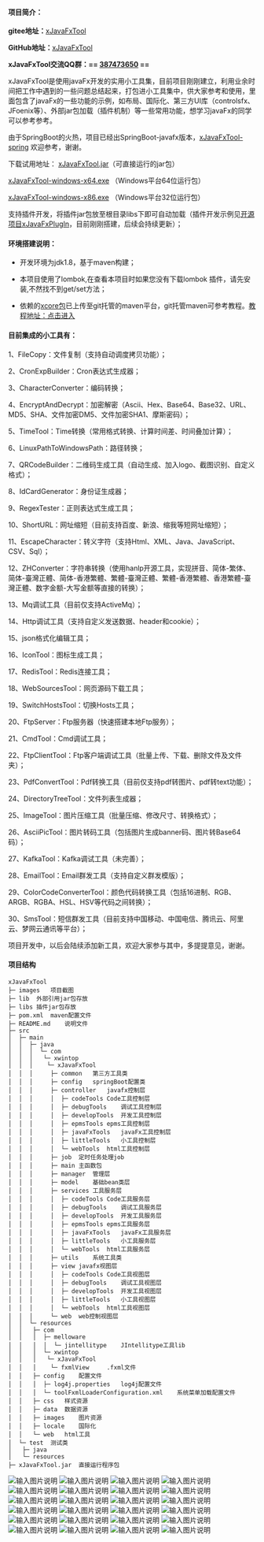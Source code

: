 #### 项目简介：
**gitee地址：**[xJavaFxTool](https://gitee.com/xwintop/xJavaFxTool)

**GitHub地址：**[xJavaFxTool](https://github.com/864381832/xJavaFxTool)

**xJavaFxTool交流QQ群：== [387473650](https://jq.qq.com/?_wv=1027&k=59UDEAD) ==**

xJavaFxTool是使用javaFx开发的实用小工具集，目前项目刚刚建立，利用业余时间把工作中遇到的一些问题总结起来，打包进小工具集中，供大家参考和使用，里面包含了javaFx的一些功能的示例，如布局、国际化、第三方UI库（controlsfx、JFoenix等）、外部jar包加载（插件机制）等一些常用功能，想学习javaFx的同学可以参考参考。

由于SpringBoot的火热，项目已经出SpringBoot-javafx版本，[xJavaFxTool-spring](https://gitee.com/xwintop/xJavaFxTool-spring) 欢迎参考，谢谢。

下载试用地址：
[xJavaFxTool.jar](https://gitee.com/xwintop/xJavaFxTool/raw/master/xJavaFxTool.jar)（可直接运行的jar包）

[xJavaFxTool-windows-x64.exe](http://files.git.oschina.net/group1/M00/02/89/PaAvDFo33RGAJe5bA2lMAD5nJs8755.exe?token=244c13345b9b2d11b156a627f1bcc544&ts=1513611787&attname=xJavaFxTool-windows-x64.exe) （Windows平台64位运行包）

[xJavaFxTool-windows-x86.exe](http://files.git.oschina.net/group1/M00/02/8A/PaAvDFo34guAP7_yA2jKAMZw2N4236.exe?token=5da6197f8a284e4bc47cd20312d72162&ts=1513611787&attname=xJavaFxTool-windows-x86.exe) （Windows平台32位运行包）

支持插件开发，将插件jar包放至根目录libs下即可自动加载（插件开发示例见[开源项目xJavaFxPlugIn](https://gitee.com/xwintop/xJavaFxPlugIn)，目前刚刚搭建，后续会持续更新）；

#### 环境搭建说明：
- 开发环境为jdk1.8，基于maven构建；

- 本项目使用了lombok,在查看本项目时如果您没有下载lombok 插件，请先安装,不然找不到get/set方法；

- 依赖的[xcore包](https://gitee.com/xwintop/xcore)已上传至git托管的maven平台，git托管maven可参考教程。[教程地址：点击进入](http://blog.csdn.net/u011747754/article/details/78574026)

#### 目前集成的小工具有：
1、FileCopy：文件复制（支持自动调度拷贝功能）；

2、CronExpBuilder：Cron表达式生成器；

3、CharacterConverter：编码转换；

4、EncryptAndDecrypt：加密解密（Ascii、Hex、Base64、Base32、URL、MD5、SHA、文件加密DM5、文件加密SHA1、摩斯密码）；

5、TimeTool：Time转换（常用格式转换、计算时间差、时间叠加计算）；

6、LinuxPathToWindowsPath：路径转换；

7、QRCodeBuilder：二维码生成工具（自动生成、加入logo、截图识别、自定义格式）；

8、IdCardGenerator：身份证生成器；

9、RegexTester：正则表达式生成工具；

10、ShortURL：网址缩短（目前支持百度、新浪、缩我等短网址缩短）；

11、EscapeCharacter：转义字符（支持Html、XML、Java、JavaScript、CSV、Sql）；

12、ZHConverter：字符串转换（使用hanlp开源工具，实现拼音、简体-繁体、简体-臺灣正體、简体-香港繁體、繁體-臺灣正體、繁體-香港繁體、香港繁體-臺灣正體、数字金额-大写金额等直接的转换）；

13、Mq调试工具（目前仅支持ActiveMq）；

14、Http调试工具（支持自定义发送数据、header和cookie）；

15、json格式化编辑工具；

16、IconTool：图标生成工具；

17、RedisTool：Redis连接工具；

18、WebSourcesTool：网页源码下载工具；

19、SwitchHostsTool：切换Hosts工具；

20、FtpServer：Ftp服务器（快速搭建本地Ftp服务）；

21、CmdTool：Cmd调试工具；

22、FtpClientTool：Ftp客户端调试工具（批量上传、下载、删除文件及文件夹）；

23、PdfConvertTool：Pdf转换工具（目前仅支持pdf转图片、pdf转text功能）；

24、DirectoryTreeTool：文件列表生成器；

25、ImageTool：图片压缩工具（批量压缩、修改尺寸、转换格式）；

26、AsciiPicTool：图片转码工具（包括图片生成banner码、图片转Base64码）；

27、KafkaTool：Kafka调试工具（未完善）；

28、EmailTool：Email群发工具（支持自定义群发模版）；

29、ColorCodeConverterTool：颜色代码转换工具（包括16进制、RGB、ARGB、RGBA、HSL、HSV等代码之间转换）；

30、SmsTool：短信群发工具（目前支持中国移动、中国电信、腾讯云、阿里云、梦网云通讯等平台）；


项目开发中，以后会陆续添加新工具，欢迎大家参与其中，多提提意见，谢谢。


#### 项目结构

```
xJavaFxTool
├─ images	项目截图
├─ lib	外部引用jar包存放
├─ libs	插件jar包存放
├─ pom.xml	maven配置文件
├─ README.md	说明文件
├─ src
│  ├─ main
│  │  ├─ java
│  │  │  └─ com
│  │  │   └─ xwintop
│  │  │    └─ xJavaFxTool
│  │  │     ├─ common	第三方工具类
│  │  │     ├─ config	springBoot配置类
│  │  │     ├─ controller	javafx控制层
│  │  │     │  ├─ codeTools	Code工具控制层
│  │  │     │  ├─ debugTools	调试工具控制层
│  │  │     │  ├─ developTools	开发工具控制层
│  │  │     │  ├─ epmsTools	epms工具控制层
│  │  │     │  ├─ javaFxTools	javaFx工具控制层
│  │  │     │  ├─ littleTools	小工具控制层
│  │  │     │  └─ webTools	html工具控制层
│  │  │     ├─ job	定时任务处理job
│  │  │     ├─ main	主函数包
│  │  │     ├─ manager	管理层
│  │  │     ├─ model	基础bean类层
│  │  │     ├─ services	工具服务层
│  │  │     │  ├─ codeTools	Code工具服务层
│  │  │     │  ├─ debugTools	调试工具服务层
│  │  │     │  ├─ developTools	开发工具服务层
│  │  │     │  ├─ epmsTools	epms工具服务层
│  │  │     │  ├─ javaFxTools	javaFx工具服务层
│  │  │     │  ├─ littleTools	小工具服务层
│  │  │     │  └─ webTools	html工具服务层
│  │  │     ├─ utils	系统工具类
│  │  │     ├─ view	javafx视图层
│  │  │     │  ├─ codeTools	Code工具视图层
│  │  │     │  ├─ debugTools	调试工具视图层
│  │  │     │  ├─ developTools	开发工具视图层
│  │  │     │  ├─ littleTools	小工具视图层
│  │  │     │  └─ webTools	html工具视图层
│  │  │     └─ web	web控制视图层
│  │  └─ resources
│  │   ├─ com
│  │   │  ├─ melloware
│  │   │  │  └─ jintellitype	JIntellitype工具lib
│  │   │  └─ xwintop
│  │   │   └─ xJavaFxTool
│  │   │    └─ fxmlView     .fxml文件
│  │   ├─ config	配置文件
│  │   │  ├─ log4j.properties	log4j配置文件
│  │   │  └─ toolFxmlLoaderConfiguration.xml	系统菜单加载配置文件
│  │   ├─ css	样式资源
│  │   ├─ data	数据资源
│  │   ├─ images	图片资源
│  │   ├─ locale	国际化
│  │   └─ web	html工具
│  └─ test  测试类
│   ├─ java
│   └─ resources
├─ xJavaFxTool.jar	直接运行程序包

```

![输入图片说明](https://git.oschina.net/xwintop/xJavaFxTool/raw/master/images/文件复制.png "文件复制.png")
![输入图片说明](https://git.oschina.net/xwintop/xJavaFxTool/raw/master/images/邮件发送工具.png "邮件发送工具.png")
![输入图片说明](https://git.oschina.net/xwintop/xJavaFxTool/raw/master/images/Cron表达式生成器.png "Cron表达式生成器.png")
![输入图片说明](https://git.oschina.net/xwintop/xJavaFxTool/raw/master/images/Mq调试工具.png "Mq调试工具.png")
![输入图片说明](https://git.oschina.net/xwintop/xJavaFxTool/raw/master/images/正则表达式生成工具.png "正则表达式生成工具.png")
![输入图片说明](https://git.oschina.net/xwintop/xJavaFxTool/raw/master/images/二维码生成工具.png "二维码生成工具.png")
![输入图片说明](https://git.oschina.net/xwintop/xJavaFxTool/raw/master/images/json格式化编辑工具.png "json格式化编辑工具.png")
![输入图片说明](https://git.oschina.net/xwintop/xJavaFxTool/raw/master/images/网址缩短.png "网址缩短.png")
![输入图片说明](https://git.oschina.net/xwintop/xJavaFxTool/raw/master/images/字符串转换.png "字符串转换.png")
![输入图片说明](https://git.oschina.net/xwintop/xJavaFxTool/raw/master/images/Http调试工具.png "Http调试工具.png")
![输入图片说明](https://git.oschina.net/xwintop/xJavaFxTool/raw/master/images/编码转换.png "编码转换.png")
![输入图片说明](https://git.oschina.net/xwintop/xJavaFxTool/raw/master/images/转义字符.png "转义字符.png")
![输入图片说明](https://git.oschina.net/xwintop/xJavaFxTool/raw/master/images/加密解密.png "加密解密.png")
![输入图片说明](https://git.oschina.net/xwintop/xJavaFxTool/raw/master/images/Time转换.png "Time转换.png")
![输入图片说明](https://git.oschina.net/xwintop/xJavaFxTool/raw/master/images/图标生成工具.png "图标生成工具.png")
![输入图片说明](https://git.oschina.net/xwintop/xJavaFxTool/raw/master/images/Redis连接工具.png "Redis连接工具.png")
![输入图片说明](https://git.oschina.net/xwintop/xJavaFxTool/raw/master/images/Ftp服务器.png "Ftp服务器.png")
![输入图片说明](https://git.oschina.net/xwintop/xJavaFxTool/raw/master/images/文件列表生成器.png "文件列表生成器.png")
![输入图片说明](https://git.oschina.net/xwintop/xJavaFxTool/raw/master/images/图片压缩工具.png "图片压缩工具.png")
![输入图片说明](https://git.oschina.net/xwintop/xJavaFxTool/raw/master/images/Ftp客户端调试工具.png "Ftp客户端调试工具.png")
![输入图片说明](https://git.oschina.net/xwintop/xJavaFxTool/raw/master/images/Pdf转换工具.png "Pdf转换工具.png")
![输入图片说明](https://git.oschina.net/xwintop/xJavaFxTool/raw/master/images/图片转码工具.png "图片转码工具.png")
![输入图片说明](https://git.oschina.net/xwintop/xJavaFxTool/raw/master/images/Cmd调试工具.png "Cmd调试工具.png")
![输入图片说明](https://git.oschina.net/xwintop/xJavaFxTool/raw/master/images/短信群发工具.png "短信群发工具.png")
